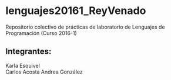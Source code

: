 # lenguajes20161_ReyVenado
Repositorio colectivo de prácticas de laboratorio de Lenguajes de Programación (Curso 2016-1)
## Integrantes: ##
Karla Esquivel  
Carlos Acosta
Andrea González
